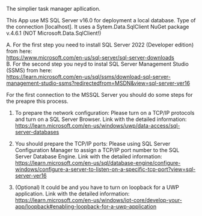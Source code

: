 The simplier task manager apllication.

This App use MS SQL Server v16.0 for deployment a local database.
Type of the connection [localhost]. 
It uses a Sytem.Data.SqlClient NuGet package v.4.6.1 (NOT Microsoft.Data.SqlClient!)

   A. For the first step you need to install SQL Server 2022 (Developer edition) from here:    
   https://www.microsoft.com/en-us/sql-server/sql-server-downloads   
   B. For the second step you neуd to instal SQL Server Management Studio (SSMS) from here:   
   https://learn.microsoft.com/en-us/sql/ssms/download-sql-server-management-studio-ssms?redirectedfrom=MSDN&view=sql-server-ver16

For the first connection to the MSSQL Server you should do some steps for the preapre this process.

1. To prepare the network configuration:
   Please turn on a TCP/IP protocols and turn on a SQL Server Browser. Link with the detailed information:  
   https://learn.microsoft.com/en-us/windows/uwp/data-access/sql-server-databases

2. You should prepare the TCP/IP ports:
  Please using SQL Server Configuration Manager 
  to assign a TCP/IP port number to the SQL Server Database Engine. Link with the detailed information:  
  https://learn.microsoft.com/en-us/sql/database-engine/configure-windows/configure-a-server-to-listen-on-a-specific-tcp-port?view=sql-server-ver16
  
3. (Optional) It could be and you have to turn on loopback for a UWP application. 
  Link with the detailed information: 
  https://learn.microsoft.com/en-us/windows/iot-core/develop-your-app/loopback#enabling-loopback-for-a-uwp-application



